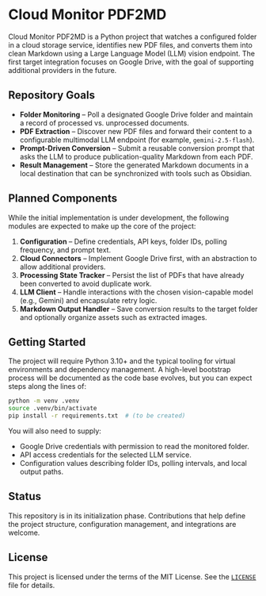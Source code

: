 # Cloud Monitor PDF2MD

Cloud Monitor PDF2MD is a Python project that watches a configured folder in a
cloud storage service, identifies new PDF files, and converts them into clean
Markdown using a Large Language Model (LLM) vision endpoint. The first target
integration focuses on Google Drive, with the goal of supporting additional
providers in the future.

## Repository Goals

- **Folder Monitoring** – Poll a designated Google Drive folder and maintain a
  record of processed vs. unprocessed documents.
- **PDF Extraction** – Discover new PDF files and forward their content to a
  configurable multimodal LLM endpoint (for example, `gemini-2.5-flash`).
- **Prompt-Driven Conversion** – Submit a reusable conversion prompt that asks
  the LLM to produce publication-quality Markdown from each PDF.
- **Result Management** – Store the generated Markdown documents in a local
  destination that can be synchronized with tools such as Obsidian.

## Planned Components

While the initial implementation is under development, the following modules
are expected to make up the core of the project:

1. **Configuration** – Define credentials, API keys, folder IDs, polling
   frequency, and prompt text.
2. **Cloud Connectors** – Implement Google Drive first, with an abstraction to
   allow additional providers.
3. **Processing State Tracker** – Persist the list of PDFs that have already
   been converted to avoid duplicate work.
4. **LLM Client** – Handle interactions with the chosen vision-capable model
   (e.g., Gemini) and encapsulate retry logic.
5. **Markdown Output Handler** – Save conversion results to the target folder
   and optionally organize assets such as extracted images.

## Getting Started

The project will require Python 3.10+ and the typical tooling for virtual
environments and dependency management. A high-level bootstrap process will be
documented as the code base evolves, but you can expect steps along the lines
of:

```bash
python -m venv .venv
source .venv/bin/activate
pip install -r requirements.txt  # (to be created)
```

You will also need to supply:

- Google Drive credentials with permission to read the monitored folder.
- API access credentials for the selected LLM service.
- Configuration values describing folder IDs, polling intervals, and local
  output paths.

## Status

This repository is in its initialization phase. Contributions that help define
the project structure, configuration management, and integrations are
welcome.

## License

This project is licensed under the terms of the MIT License. See the
[`LICENSE`](LICENSE) file for details.

